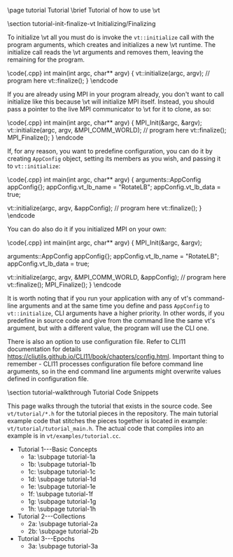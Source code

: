\page tutorial Tutorial
\brief Tutorial of how to use \vt

\section tutorial-init-finalize-vt Initializing/Finalizing

To initialize \vt all you must do is invoke the `vt::initialize` call with the
program arguments, which creates and initializes a new \vt runtime. The
initialize call reads the \vt arguments and removes them, leaving the remaining
for the program.

\code{.cpp}
int main(int argc, char** argv) {
  vt::initialize(argc, argv);
   // program here
  vt::finalize();
}
\endcode

If you are already using MPI in your program already, you don't want to call
initialize like this because \vt will initialize MPI itself. Instead, you should
pass a pointer to the live MPI communicator to \vt for it to clone, as so:

\code{.cpp}
int main(int argc, char** argv) {
  MPI_Init(&argc, &argv);
  vt::initialize(argc, argv, &MPI_COMM_WORLD);
   // program here
  vt::finalize();
  MPI_Finalize();
}
\endcode

If, for any reason, you want to predefine configuration, you can do it
by creating `AppConfig` object, setting its members as you wish,
and passing it to `vt::initialize`:

\code{.cpp}
int main(int argc, char** argv) {
  arguments::AppConfig appConfig{};
  appConfig.vt_lb_name = "RotateLB";
  appConfig.vt_lb_data = true;

  vt::initialize(argc, argv, &appConfig);
   // program here
  vt::finalize();
}
\endcode

You can do also do it if you initialized MPI on your own:

\code{.cpp}
int main(int argc, char** argv) {
  MPI_Init(&argc, &argv);

  arguments::AppConfig appConfig{};
  appConfig.vt_lb_name = "RotateLB";
  appConfig.vt_lb_data = true;

  vt::initialize(argc, argv, &MPI_COMM_WORLD, &appConfig);
   // program here
  vt::finalize();
  MPI_Finalize();
}
\endcode

It is worth noting that if you run your application with any of vt's command-line arguments and at the same time you define and pass `AppConfig` to `vt::initialize`, CLI arguments have a higher priority. In other words, if you predefine in source code and give from the command line the same vt's argument, but with a different value, the program will use the CLI one.

There is also an option to use configuration file. Refer to CLI11 documentation for details https://cliutils.github.io/CLI11/book/chapters/config.html. Important thing to remember - CLI11 processes configuration file before command line arguments, so in the end command line arguments might overwrite values defined in configuration file.

\section tutorial-walkthrough Tutorial Code Snippets

This page walks through the tutorial that exists in the source code. See
`vt/tutorial/*.h` for the tutorial pieces in the repository. The main tutorial
example code that stitches the pieces together is located in example:
`vt/tutorial/tutorial_main.h`. The actual code that compiles into an example is
in `vt/examples/tutorial.cc`.

  - Tutorial 1---Basic Concepts
    - 1a: \subpage tutorial-1a
    - 1b: \subpage tutorial-1b
    - 1c: \subpage tutorial-1c
    - 1d: \subpage tutorial-1d
    - 1e: \subpage tutorial-1e
    - 1f: \subpage tutorial-1f
    - 1g: \subpage tutorial-1g
    - 1h: \subpage tutorial-1h
  - Tutorial 2---Collections
    - 2a: \subpage tutorial-2a
    - 2b: \subpage tutorial-2b
  - Tutorial 3---Epochs
    - 3a: \subpage tutorial-3a
